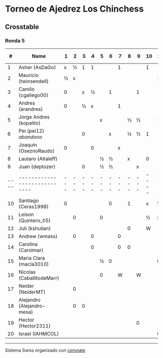 # Torneo de Ajedrez Los Chinchess

## Crosstable
### Ronda 5

|  # | Name                       | 1 | 2 | 3 | 4 | 5 | 6 | 7 | 8 | 9 | 10 | 11 | 12 | 13 | 14 | 15 | 16 | 17 | 18 | 19 | 20 | Score | Solkoff | Direct match | Initial rating | Final rating |  +/- |
|----|----------------------------|---|---|---|---|---|---|---|---|---|----|----|----|----|----|----|----|----|----|----|----|-------|---------|--------------|----------------|--------------|------|
|  1 | Asher (AsDaGo)             | x | ½ | 1 | 1 |   |   | 1 |   |   |  1 |    |    |    |    |    |    |    |    |    |    | 4½    | 17      |              |           2140 |         2125 |  -15 |
|  2 | Mauricio (twinsendell)     | ½ | x |   |   |   |   |   |   |   |    |  1 |    |  1 |    |    |    |  1 |  1 |    |    | 4½    | 11½     |              |           1687 |         1792 | +105 |
|  3 | Camilo (cgallego00)        | 0 |   | x | ½ |   | 1 |   |   | 1 |    |    |    |    |    |    |    |    |  1 |    |    | 3½    | 15      | ½            |           1907 |         1895 |  -12 |
|  4 | Andres (arandres)          | 0 |   | ½ | x |   |   | 1 |   |   |    |    |    |  1 |  1 |    |    |    |    |    |    | 3½    | 15      | ½            |           1784 |         1814 |  +30 |
|  5 | Jorge Andres (kopalito)    |   |   |   |   | x |   |   | ½ | ½ |    |  1 |    |    |    |  ½ |  1 |    |    |    |    | 3½    | 11½     |              |           1845 |         1921 |  +76 |
|  6 | Pei (pei12) *abandono*     |   |   | 0 |   |   | x |   | ½ | ½ |  1 |    |    |    |    |  1 |    |    |    |    |    | 3     | 13½     | ½            |           2052 |         1941 | -111 |
|  7 | Joaquin (OseznoRaudo)      | 0 |   |   | 0 |   |   | x |   |   |    |    |    |  1 |  1 |    |  1 |    |    |    |    | 3     | 13½     |              |           1552 |         1574 |  +22 |
|  8 | Lautaro (Altaleff)         |   |   |   |   | ½ | ½ |   | x |   |  0 |    |  1 |    |  1 |    |    |    |    |    |    | 3     | 13½     | ½            |           1522 |         1630 | +108 |
|  9 | Juan (deptozer)            |   |   | 0 |   | ½ | ½ |   |   | x |    |    |    |    |    |    |  1 |    |    |  1 |    | 3     | 12½     |              |           1683 |         1633 |  -50 |
|----|----------------------------|---|---|---|---|---|---|---|---|---|----|----|----|----|----|----|----|----|----|----|----|-------|---------|--------------|----------------|--------------|------|
| 10 | Santiago (Ceras1998)       | 0 |   |   |   |   | 0 |   | 1 |   |  x |  ½ |  1 |    |    |    |    |    |    |    |    | 2½    | 15½     |              |           1500 |         1774 | +274 |
| 11 | Leison (Quintero_05)       |   | 0 |   |   | 0 |   |   |   |   |  ½ |  x |    |    |    |  1 |    |    |    |    |  1 | 2½    | 12½     |              |           1689 |         1731 |  +42 |
| 12 | Juli (kshulian)            |   |   |   |   |   |   |   | 0 |   |  W |    |  x |    |    |  1 |    |    |    |  1 |  ½ | 2½    | 8½      |              |           1601 |         1602 |   +1 |
| 13 | Andrew (wmass)             |   | 0 |   | 0 |   |   | 0 |   |   |    |    |    |  x |    |    |    |    |  1 |    |  1 | 2     | 12½     |              |           1500 |         1335 | -165 |
| 14 | Carolina (Carolmar)        |   |   |   | 0 |   |   | 0 | 0 |   |    |    |    |    |  x |    |    |  1 |  1 |    |    | 2     | 12      |              |           1500 |         1145 | -355 |
| 15 | Maria Clara (macla3010)    |   |   |   |   | ½ | 0 |   |   |   |    |  0 |  W |    |    |  x |    |  1 |    |    |    | 1½    | 13      |              |           1629 |         1629 |   +0 |
| 16 | Nicolas (CaballitodeMarr)  |   |   |   |   | 0 |   | W |   | W |    |    |    |    |    |    |  x |  ½ |    |  1 |    | 1½    | 12      |              |           1500 |         1581 |  +81 |
| 17 | Neider (NeiderMT)          |   | 0 |   |   |   |   |   |   |   |    |    |    |    |  0 |  0 |  ½ |  x |    |    |  1 | 1½    | 10      |              |           1417 |         1440 |  +23 |
| 18 | Alejandro (Alejandro-mesa) |   | 0 | 0 |   |   |   |   |   |   |    |    |    |  W |  0 |    |    |    |  x |  1 |    | 1     | 13      |              |           1505 |         1418 |  -87 |
| 19 | Hector (Hector2311)        |   |   |   |   |   |   |   |   | 0 |    |    |  0 |    |    |    |  0 |    |  0 |  x |  1 | 1     | 8½      |              |           1476 |         1353 | -123 |
| 20 | Israel (IAHMCOL)           |   |   |   |   |   |   |   |   |   |    |  0 |  ½ |  0 |    |    |    |  0 |    |  0 |  x | ½     | 9½      |              |           1387 |         1252 | -135 |

***

Sistema Swiss organizado con [coronate](https://coronate.netlify.app/)
